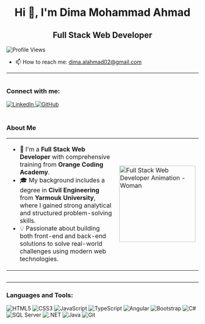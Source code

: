 <div align="center">
  <h1>Hi 👋, I'm Dima Mohammad Ahmad</h1>
  <h2>Full Stack Web Developer</h2>
</div>

![Profile Views](https://komarev.com/ghpvc/?username=dimamohamad&color=blue)

- 📫 How to reach me: [dima.alahmad02@gmail.com](mailto:dima.alahmad02@gmail.com)

---

<div style="display: flex; align-items: center; gap: 20px; flex-wrap: wrap;">

  <!-- Connect with Me Section -->
  <div style="flex: 1; min-width: 250px;">
    <h3>Connect with me:</h3>
    <a href="https://www.linkedin.com/in/dima-ahmad-3b2152270/" target="_blank">
      <img src="https://img.shields.io/badge/LinkedIn-blue?style=flat&logo=linkedin" alt="LinkedIn">
    </a>
    <a href="https://github.com/dimamohamad" target="_blank">
      <img src="https://img.shields.io/badge/GitHub-black?style=flat&logo=github" alt="GitHub">
    </a>
  </div>

  <!-- Profile Preview Section -->
  <div style="flex: 1; min-width: 300px;">
    <h3>About Me</h3>
    <table>
      <tr>
        <td style="vertical-align: top;">
          <ul>
            <li>🌟 I'm a <strong>Full Stack Web Developer</strong> with comprehensive training from <strong>Orange Coding Academy</strong>.</li>
            <li>🎓 My background includes a degree in <strong>Civil Engineering</strong> from <strong>Yarmouk University</strong>, where I gained strong analytical and structured problem-solving skills.</li>
            <li>💡 Passionate about building both front-end and back-end solutions to solve real-world challenges using modern web technologies.</li>
          </ul>
        </td>
        <td>
          <img src="https://media.giphy.com/media/RbDKaczqWovIugyJmW/giphy.gif" alt="Full Stack Web Developer Animation - Woman" width="200"/>
        </td>
      </tr>
    </table>
  </div>
</div>

---

### Languages and Tools:

<p align="left">
  <img src="https://img.icons8.com/color/48/000000/html-5.png" alt="HTML5"/>
  <img src="https://img.icons8.com/color/48/000000/css3.png" alt="CSS3"/>
  <img src="https://img.icons8.com/color/48/000000/javascript.png" alt="JavaScript"/>
  <img src="https://img.icons8.com/color/48/000000/typescript.png" alt="TypeScript"/>
  <img src="https://img.icons8.com/color/48/000000/angularjs.png" alt="Angular"/>
  <img src="https://img.icons8.com/color/48/000000/bootstrap.png" alt="Bootstrap"/>
  <img src="https://img.icons8.com/color/48/000000/c-sharp-logo.png" alt="C#"/>
  <img src="https://img.icons8.com/color/48/000000/sql.png" alt="SQL Server"/>
  <img src="https://img.icons8.com/fluency/48/000000/net-framework.png" alt=".NET"/>
  <img src="https://img.icons8.com/color/48/000000/java-coffee-cup-logo.png" alt="Java"/>
  <img src="https://img.icons8.com/color/48/000000/git.png" alt="Git"/>
</p>
